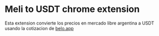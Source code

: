 # Meli to USDT chrome extension

Esta extension convierte los precios en mercado libre argentina a USDT usando la cotizacion de [belo.app](https://simple.belo.app/app/referral?referralId=8cNBuoEM&campaign=REVENUE_SHARING)